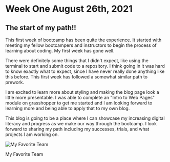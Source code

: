 # **Week One August 26th, 2021**

## The start of my path!!

This first week of bootcamp has been quite the experience. It started with meeting my fellow bootcampers and instructors to begin the process of learning about coding. My first week has gone well. 

There were definitely some things that I didn't expect, like using the terminal to start and submit code to a repository. I think going in it was hard to know exactly what to expect, since I have never really done anything like this before. This first week has followed a somewhat similar path to prework.

I am excited to learn more about styling and making the blog page look a little more presentable. I was able to complete an "Intro to Web Pages" module on grasshopper to get me started and I am looking forward to learning more and being able to apply that to my own blog.

This blog is going to be a place where I can showcase my increasing digital literacy and progress as we make our way through the bootcamp. I look forward to sharing my path including my successes, trials, and what projects I am working on.

![My Favorite Team](https://upload.wikimedia.org/wikipedia/en/0/0c/Liverpool_FC.svg)

My Favorite Team